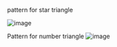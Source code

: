 pattern for star triangle

![image](https://user-images.githubusercontent.com/84653100/160749977-8b6f3117-6b8c-4e2c-a907-e59bc3e578e2.png)

Pattern for number triangle 
![image](https://user-images.githubusercontent.com/84653100/160750946-a25e1cf0-68d7-4612-a321-30c992eac509.png)
